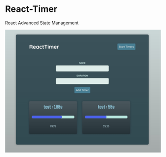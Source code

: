 # React-Timer

React Advanced State Management

![alt text](3CE56EC0-193C-4182-9749-D47DC3E371B8_1_201_a.jpeg)
